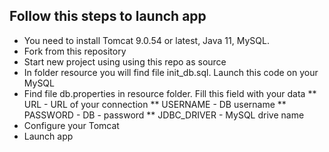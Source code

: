 ## Follow this steps to launch app
* You need to install Tomcat 9.0.54 or latest, Java 11, MySQL.
* Fork from this repository
* Start new project using using this repo as source
* In folder resource you will find file init_db.sql. Launch this code on your MySQL
* Find file db.properties in resource folder. Fill this field with your data
  ** URL - URL of your connection
  ** USERNAME - DB username
  ** PASSWORD - DB - password
  ** JDBC_DRIVER - MySQL drive name
* Configure your Tomcat
* Launch app